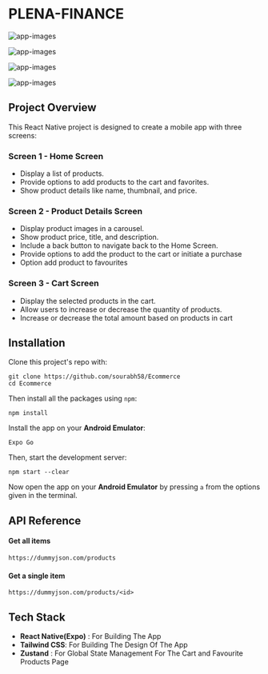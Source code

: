 # PLENA-FINANCE

![app-images](https://github.com/sourabh58/PleaFinance/assets/41618544/44288e99-2b90-4d59-a8a6-ba662922e863)

![app-images](https://github.com/sourabh58/PleaFinance/assets/41618544/f56d245e-e0e9-4722-96fe-d33bc53ea6d7)

![app-images](https://github.com/sourabh58/PleaFinance/assets/41618544/4b571beb-c71f-4784-a51a-3a7d833dc17b)

![app-images](https://github.com/sourabh58/PleaFinance/assets/41618544/c3133646-2904-4503-a39a-f4b1abbb78a6)

## Project Overview

This React Native project is designed to create a mobile app with three screens:

### Screen 1 - Home Screen

- Display a list of products.
- Provide options to add products to the cart and favorites.
- Show product details like name, thumbnail, and price.

### Screen 2 - Product Details Screen

- Display product images in a carousel.
- Show product price, title, and description.
- Include a back button to navigate back to the Home Screen.
- Provide options to add the product to the cart or initiate a purchase
- Option add product to favourites

### Screen 3 - Cart Screen

- Display the selected products in the cart.
- Allow users to increase or decrease the quantity of products.
- Increase or decrease the total amount based on products in cart

## Installation

Clone this project's repo with:

```
git clone https://github.com/sourabh58/Ecommerce
cd Ecommerce
```

Then install all the packages using `npm`:

```
npm install
```

Install the app on your **Android Emulator**:

```
Expo Go
```

Then, start the development server:

```
npm start --clear
```

Now open the app on your **Android Emulator** by pressing `a` from the options given in the terminal.

## API Reference

#### Get all items

```
https://dummyjson.com/products
```

#### Get a single item

```
https://dummyjson.com/products/<id>
```

## Tech Stack

- **React Native(Expo)** : For Building The App
- **Tailwind CSS**: For Building The Design Of The App
- **Zustand** : For Global State Management For The Cart and Favourite Products Page
